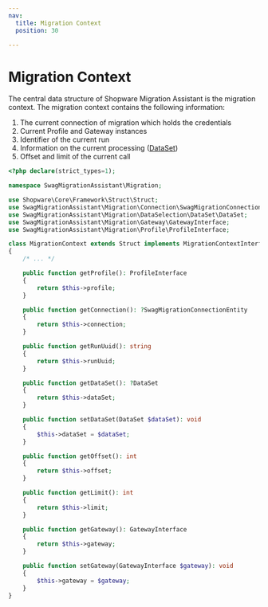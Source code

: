 ```yaml
---
nav:
  title: Migration Context
  position: 30

---
```


# Migration Context

The central data structure of Shopware Migration Assistant is the migration context. The migration context contains the following information:

1. The current connection of migration which holds the credentials
1. Current Profile and Gateway instances
1. Identifier of the current run
1. Information on the current processing \([DataSet](dataselection-and-dataset)\)
1. Offset and limit of the current call

```php
<?php declare(strict_types=1);

namespace SwagMigrationAssistant\Migration;

use Shopware\Core\Framework\Struct\Struct;
use SwagMigrationAssistant\Migration\Connection\SwagMigrationConnectionEntity;
use SwagMigrationAssistant\Migration\DataSelection\DataSet\DataSet;
use SwagMigrationAssistant\Migration\Gateway\GatewayInterface;
use SwagMigrationAssistant\Migration\Profile\ProfileInterface;

class MigrationContext extends Struct implements MigrationContextInterface
{
    /* ... */

    public function getProfile(): ProfileInterface
    {
        return $this->profile;
    }

    public function getConnection(): ?SwagMigrationConnectionEntity
    {
        return $this->connection;
    }

    public function getRunUuid(): string
    {
        return $this->runUuid;
    }

    public function getDataSet(): ?DataSet
    {
        return $this->dataSet;
    }

    public function setDataSet(DataSet $dataSet): void
    {
        $this->dataSet = $dataSet;
    }

    public function getOffset(): int
    {
        return $this->offset;
    }

    public function getLimit(): int
    {
        return $this->limit;
    }

    public function getGateway(): GatewayInterface
    {
        return $this->gateway;
    }

    public function setGateway(GatewayInterface $gateway): void
    {
        $this->gateway = $gateway;
    }
}
```
